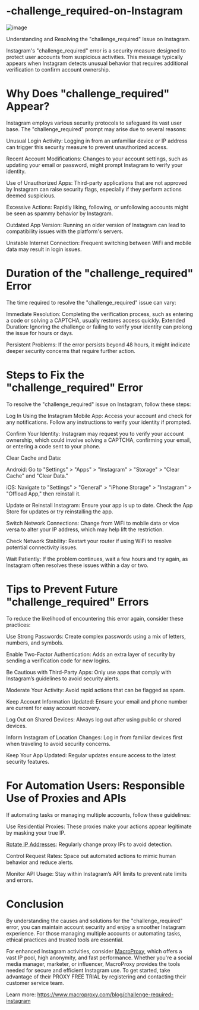 # -challenge_required-on-Instagram
![image](https://github.com/user-attachments/assets/958f72fd-9c8d-46d9-bd32-27521c32f2bb)

Understanding and Resolving the "challenge_required" Issue on Instagram.

Instagram's "challenge_required" error is a security measure designed to protect user accounts from suspicious activities. This message typically appears when Instagram detects unusual behavior that requires additional verification to confirm account ownership.

# Why Does "challenge_required" Appear?
Instagram employs various security protocols to safeguard its vast user base. The "challenge_required" prompt may arise due to several reasons:

Unusual Login Activity: Logging in from an unfamiliar device or IP address can trigger this security measure to prevent unauthorized access.

Recent Account Modifications: Changes to your account settings, such as updating your email or password, might prompt Instagram to verify your identity.

Use of Unauthorized Apps: Third-party applications that are not approved by Instagram can raise security flags, especially if they perform actions deemed suspicious.

Excessive Actions: Rapidly liking, following, or unfollowing accounts might be seen as spammy behavior by Instagram.

Outdated App Version: Running an older version of Instagram can lead to compatibility issues with the platform's servers.

Unstable Internet Connection: Frequent switching between WiFi and mobile data may result in login issues.

# Duration of the "challenge_required" Error
The time required to resolve the "challenge_required" issue can vary:

Immediate Resolution: Completing the verification process, such as entering a code or solving a CAPTCHA, usually restores access quickly.
Extended Duration: Ignoring the challenge or failing to verify your identity can prolong the issue for hours or days.

Persistent Problems: If the error persists beyond 48 hours, it might indicate deeper security concerns that require further action.

# Steps to Fix the "challenge_required" Error
To resolve the "challenge_required" issue on Instagram, follow these steps:

Log In Using the Instagram Mobile App: Access your account and check for any notifications. Follow any instructions to verify your identity if prompted.

Confirm Your Identity: Instagram may request you to verify your account ownership, which could involve solving a CAPTCHA, confirming your email, or entering a code sent to your phone.

Clear Cache and Data:

Android: Go to "Settings" > "Apps" > "Instagram" > "Storage" > "Clear Cache" and "Clear Data."

iOS: Navigate to "Settings" > "General" > "iPhone Storage" > "Instagram" > "Offload App," then reinstall it.

Update or Reinstall Instagram: Ensure your app is up to date. Check the App Store for updates or try reinstalling the app.

Switch Network Connections: Change from WiFi to mobile data or vice versa to alter your IP address, which may help lift the restriction.

Check Network Stability: Restart your router if using WiFi to resolve potential connectivity issues.

Wait Patiently: If the problem continues, wait a few hours and try again, as Instagram often resolves these issues within a day or two.

# Tips to Prevent Future "challenge_required" Errors
To reduce the likelihood of encountering this error again, consider these practices:

Use Strong Passwords: Create complex passwords using a mix of letters, numbers, and symbols.

Enable Two-Factor Authentication: Adds an extra layer of security by sending a verification code for new logins.

Be Cautious with Third-Party Apps: Only use apps that comply with Instagram’s guidelines to avoid security alerts.

Moderate Your Activity: Avoid rapid actions that can be flagged as spam.

Keep Account Information Updated: Ensure your email and phone number are current for easy account recovery.

Log Out on Shared Devices: Always log out after using public or shared devices.

Inform Instagram of Location Changes: Log in from familiar devices first when traveling to avoid security concerns.

Keep Your App Updated: Regular updates ensure access to the latest security features.

# For Automation Users: Responsible Use of Proxies and APIs
If automating tasks or managing multiple accounts, follow these guidelines:

Use Residential Proxies: These proxies make your actions appear legitimate by masking your true IP.

[Rotate IP Addresses](https://www.macroproxy.com/rotating-residential-proxy): Regularly change proxy IPs to avoid detection.

Control Request Rates: Space out automated actions to mimic human behavior and reduce alerts.

Monitor API Usage: Stay within Instagram’s API limits to prevent rate limits and errors.

# Conclusion
By understanding the causes and solutions for the "challenge_required" error, you can maintain account security and enjoy a smoother Instagram experience. For those managing multiple accounts or automating tasks, ethical practices and trusted tools are essential.

For enhanced Instagram activities, consider [MacroProxy](https://www.macroproxy.com/), which offers a vast IP pool, high anonymity, and fast performance. Whether you're a social media manager, marketer, or influencer, MacroProxy provides the tools needed for secure and efficient Instagram use. To get started, take advantage of their PROXY FREE TRIAL by registering and contacting their customer service team.

Learn more: https://www.macroproxy.com/blog/challenge-required-instagram

